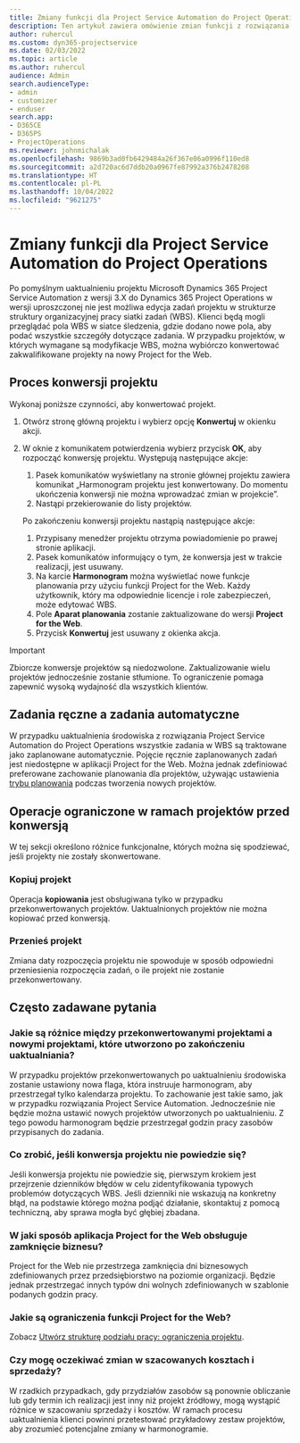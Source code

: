 ```yaml
---
title: Zmiany funkcji dla Project Service Automation do Project Operations
description: Ten artykuł zawiera omówienie zmian funkcji z rozwiązania dla Microsoft Dynamics 365 Project Service Automation do Dynamics 365 Project Operations.
author: ruhercul
ms.custom: dyn365-projectservice
ms.date: 02/03/2022
ms.topic: article
ms.author: ruhercul
audience: Admin
search.audienceType:
- admin
- customizer
- enduser
search.app:
- D365CE
- D365PS
- ProjectOperations
ms.reviewer: johnmichalak
ms.openlocfilehash: 9869b3ad0fb6429484a26f367e06a0996f110ed8
ms.sourcegitcommit: a2d720ac6d7ddb20a0967fe87992a376b2478208
ms.translationtype: HT
ms.contentlocale: pl-PL
ms.lasthandoff: 10/04/2022
ms.locfileid: "9621275"
---
```

# <a name="feature-changes-for-project-service-automation-to-project-operations"></a>Zmiany funkcji dla Project Service Automation do Project Operations

Po pomyślnym uaktualnieniu projektu Microsoft Dynamics 365 Project Service Automation z wersji 3.X do Dynamics 365 Project Operations w wersji uproszczonej nie jest możliwa edycja zadań projektu w strukturze struktury organizacyjnej pracy siatki zadań (WBS). Klienci będą mogli przeglądać pola WBS w siatce śledzenia, gdzie dodano nowe pola, aby podać wszystkie szczegóły dotyczące zadania. W przypadku projektów, w których wymagane są modyfikacje WBS, można wybiórczo konwertować zakwalifikowane projekty na nowy Project for the Web.

## <a name="project-conversion-process"></a>Proces konwersji projektu

Wykonaj poniższe czynności, aby konwertować projekt.

1. Otwórz stronę główną projektu i wybierz opcję **Konwertuj** w okienku akcji.
1. W oknie z komunikatem potwierdzenia wybierz przycisk **OK**, aby rozpocząć konwersję projektu. Występują następujące akcje:

    1. Pasek komunikatów wyświetlany na stronie głównej projektu zawiera komunikat „Harmonogram projektu jest konwertowany. Do momentu ukończenia konwersji nie można wprowadzać zmian w projekcie”.
    1. Nastąpi przekierowanie do listy projektów.

    Po zakończeniu konwersji projektu nastąpią następujące akcje:

    1. Przypisany menedżer projektu otrzyma powiadomienie po prawej stronie aplikacji.
    1. Pasek komunikatów informujący o tym, że konwersja jest w trakcie realizacji, jest usuwany.
    1. Na karcie **Harmonogram** można wyświetlać nowe funkcje planowania przy użyciu funkcji Project for the Web. Każdy użytkownik, który ma odpowiednie licencje i role zabezpieczeń, może edytować WBS.
    1. Pole **Aparat planowania** zostanie zaktualizowane do wersji **Project for the Web**.
    1. Przycisk **Konwertuj** jest usuwany z okienka akcja.

> [!IMPORTANT]
> Zbiorcze konwersje projektów są niedozwolone. Zaktualizowanie wielu projektów jednocześnie zostanie stłumione. To ograniczenie pomaga zapewnić wysoką wydajność dla wszystkich klientów.

## <a name="manual-tasks-vs-automatic-tasks"></a>Zadania ręczne a zadania automatyczne

W przypadku uaktualnienia środowiska z rozwiązania Project Service Automation do Project Operations wszystkie zadania w WBS są traktowane jako zaplanowane automatycznie. Pojęcie ręcznie zaplanowanych zadań jest niedostępne w aplikacji Project for the Web. Można jednak zdefiniować preferowane zachowanie planowania dla projektów, używając ustawienia [trybu planowania](/project-management/scheduling-modes.md) podczas tworzenia nowych projektów.

## <a name="restricted-operations-for-pre-conversion-projects"></a>Operacje ograniczone w ramach projektów przed konwersją

W tej sekcji określono różnice funkcjonalne, których można się spodziewać, jeśli projekty nie zostały skonwertowane.

### <a name="copy-project"></a>Kopiuj projekt

Operacja **kopiowania** jest obsługiwana tylko w przypadku przekonwertowanych projektów. Uaktualnionych projektów nie można kopiować przed konwersją.

### <a name="move-project"></a>Przenieś projekt

Zmiana daty rozpoczęcia projektu nie spowoduje w sposób odpowiedni przeniesienia rozpoczęcia zadań, o ile projekt nie zostanie przekonwertowany.

## <a name="frequently-asked-questions"></a>Często zadawane pytania

### <a name="what-are-the-differences-between-converted-projects-and-new-projects-that-are-created-after-the-upgrade-has-been-completed"></a>Jakie są różnice między przekonwertowanymi projektami a nowymi projektami, które utworzono po zakończeniu uaktualniania?

W przypadku projektów przekonwertowanych po uaktualnieniu środowiska zostanie ustawiony nowa flaga, która instruuje harmonogram, aby przestrzegał tylko kalendarza projektu. To zachowanie jest takie samo, jak w przypadku rozwiązania Project Service Automation. Jednocześnie nie będzie można ustawić nowych projektów utworzonych po uaktualnieniu. Z tego powodu harmonogram będzie przestrzegał godzin pracy zasobów przypisanych do zadania.

### <a name="what-should-i-do-if-my-project-fails-to-be-converted"></a>Co zrobić, jeśli konwersja projektu nie powiedzie się?

Jeśli konwersja projektu nie powiedzie się, pierwszym krokiem jest przejrzenie dzienników błędów w celu zidentyfikowania typowych problemów dotyczących WBS. Jeśli dzienniki nie wskazują na konkretny błąd, na podstawie którego można podjąć działanie, skontaktuj z pomocą techniczną, aby sprawa mogła być głębiej zbadana.

### <a name="how-are-business-closures-handled-in-project-for-the-web"></a>W jaki sposób aplikacja Project for the Web obsługuje zamknięcie biznesu?

Project for the Web nie przestrzega zamknięcia dni biznesowych zdefiniowanych przez przedsiębiorstwo na poziomie organizacji. Będzie jednak przestrzegać innych typów dni wolnych zdefiniowanych w szablonie podanych godzin pracy.

### <a name="what-are-the-limitations-of-project-for-the-web"></a>Jakie są ograniczenia funkcji Project for the Web?

Zobacz [Utwórz strukturę podziału pracy: ograniczenia projektu](/project-management/create-wbs#project-limitations.md).

### <a name="can-i-expect-changes-to-my-cost-and-sales-estimates"></a>Czy mogę oczekiwać zmian w szacowanych kosztach i sprzedaży?

W rzadkich przypadkach, gdy przydziałów zasobów są ponownie obliczanie lub gdy termin ich realizacji jest inny niż projekt źródłowy, mogą wystąpić różnice w szacowaniu sprzedaży i kosztów. W ramach procesu uaktualnienia klienci powinni przetestować przykładowy zestaw projektów, aby zrozumieć potencjalne zmiany w harmonogramie.
